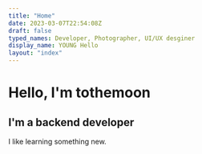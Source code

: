 ```yaml
---
title: "Home"
date: 2023-03-07T22:54:08Z
draft: false
typed_names: Developer, Photographer, UI/UX desginer
display_name: YOUNG Hello
layout: "index"
---
```




# Hello, I'm tothemoon
## I'm a backend developer
I like learning something new.
